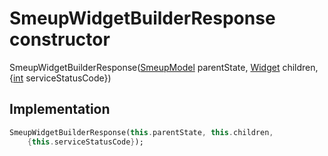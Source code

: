 


# SmeupWidgetBuilderResponse constructor







SmeupWidgetBuilderResponse([SmeupModel](../../smeup_models_widgets_smeup_model/SmeupModel-class.md) parentState, [Widget](https://api.flutter.dev/flutter/widgets/Widget-class.html) children, {[int](https://api.flutter.dev/flutter/dart-core/int-class.html) serviceStatusCode})





## Implementation

```dart
SmeupWidgetBuilderResponse(this.parentState, this.children,
    {this.serviceStatusCode});
```







